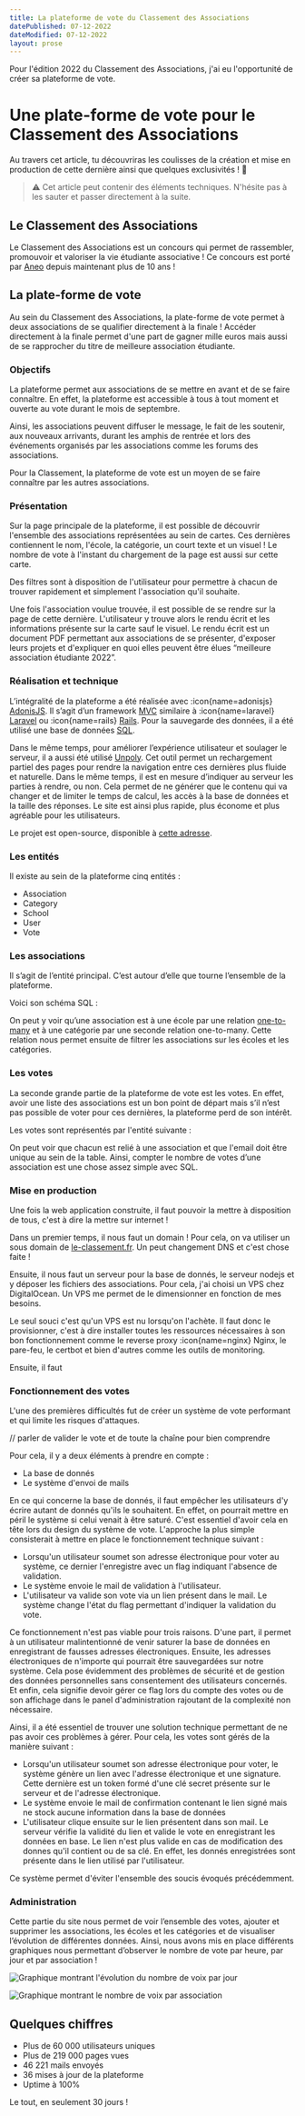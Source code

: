 ```yaml
---
title: La plateforme de vote du Classement des Associations
datePublished: 07-12-2022
dateModified: 07-12-2022
layout: prose
---
```


Pour l'édition 2022 du Classement des Associations, j'ai eu l'opportunité de créer sa plateforme de vote.

<!-- more -->

# Une plate-forme de vote pour le Classement des Associations

Au travers cet article, tu découvriras les coulisses de la création et mise en production de cette dernière ainsi que quelques exclusivités ! 👀 

> ⚠ Cet article peut contenir des éléments techniques. N'hésite pas à les sauter et passer directement à la suite.
> 

## Le Classement des Associations

Le Classement des Associations est un concours qui permet de rassembler, promouvoir et valoriser la vie étudiante associative ! Ce concours est porté par [Aneo](https://aneo.fr) depuis maintenant plus de 10 ans !

## La plate-forme de vote

Au sein du Classement des Associations, la plate-forme de vote permet à deux associations de se qualifier directement à la finale ! Accéder directement à la finale permet d'une part de gagner mille euros mais aussi de se rapprocher du titre de meilleure association étudiante.

### Objectifs

La plateforme permet aux associations de se mettre en avant et de se faire connaître. En effet, la plateforme est accessible à tous à tout moment et ouverte au vote durant le mois de septembre.

Ainsi, les associations peuvent diffuser le message, le fait de les soutenir, aux nouveaux arrivants, durant les amphis de rentrée et lors des événements organisés par les associations comme les forums des associations.

Pour la Classement, la plateforme de vote est un moyen de se faire connaître par les autres associations.

### Présentation

Sur la page principale de la plateforme, il est possible de découvrir l'ensemble des associations représentées au sein de cartes. Ces dernières contiennent le nom, l'école, la catégorie, un court texte et un visuel ! Le nombre de vote à l'instant du chargement de la page est aussi sur cette carte. 

<!-- mettre des images -->

Des filtres sont à disposition de l'utilisateur pour permettre à chacun de trouver rapidement et simplement l'association qu'il souhaite.

<!-- images des filtres -->

Une fois l'association voulue trouvée, il est possible de se rendre sur la page de cette dernière. L'utilisateur y trouve alors le rendu écrit et les informations présente sur la carte sauf le visuel. Le rendu écrit est un document PDF permettant aux associations de se présenter, d'exposer leurs projets et d'expliquer en quoi elles peuvent être élues “meilleure association étudiante 2022”.

### Réalisation et technique

L’intégralité de la plateforme a été réalisée avec :icon{name=adonisjs} [AdonisJS](https://adonisjs.com/). Il s’agit d’un framework [MVC](https://en.wikipedia.org/wiki/Model%E2%80%93view%E2%80%93controller) similaire à :icon{name=laravel} [Laravel](https://laravel.com/) ou :icon{name=rails} [Rails](https://rubyonrails.org/). Pour la sauvegarde des données, il a été utilisé une base de données [SQL](https://fr.wikipedia.org/wiki/Structured_Query_Language).

Dans le même temps, pour améliorer l’expérience utilisateur et soulager le serveur, il a aussi été utilisé [Unpoly](https://unpoly.com/). Cet outil permet un rechargement partiel des pages pour rendre la navigation entre ces dernières plus fluide et naturelle. Dans le même temps, il est en mesure d’indiquer au serveur les parties à rendre, ou non. Cela permet de ne générer que le contenu qui va changer et de limiter le temps de calcul, les accès à la base de données et la taille des réponses. Le site est ainsi plus rapide, plus économe et plus agréable pour les utilisateurs.

Le projet est open-source, disponible à [cette adresse](https://github.com/Barbapapazes/vote.le-classement.fr).

### Les entités

Il existe au sein de la plateforme cinq entités :

- Association
- Category
- School
- User
- Vote

### Les associations

Il s’agit de l’entité principal. C’est autour d’elle que tourne l’ensemble de la plateforme.

Voici son schéma SQL :

<!-- mettre une image -->

On peut y voir qu’une association est à une école par une relation [one-to-many](https://en.wikipedia.org/wiki/One-to-many_(data_model)) et à une catégorie par une seconde relation one-to-many. Cette relation nous permet ensuite de filtrer les associations sur les écoles et les catégories.

### Les votes

La seconde grande partie de la plateforme de vote est les votes. En effet, avoir une liste des associations est un bon point de départ mais s’il n’est pas possible de voter pour ces dernières, la plateforme perd de son intérêt.

Les votes sont représentés par l'entité suivante :

<!-- mettre une image -->

On peut voir que chacun est relié à une association et que l'email doit être unique au sein de la table. Ainsi, compter le nombre de votes d’une association est une chose assez simple avec SQL.

### Mise en production

Une fois la web application construite, il faut pouvoir la mettre à disposition de tous, c'est à dire la mettre sur internet !

Dans un premier temps, il nous faut un domain ! Pour cela, on va utiliser un sous domain de [le-classement.fr](http://le-classement.fr). Un peut changement DNS et c'est chose faite ! 

Ensuite, il nous faut un serveur pour la base de donnés, le serveur nodejs et y déposer les fichiers des associations. Pour cela, j'ai choisi un VPS chez DigitalOcean. Un VPS me permet de le dimensionner en fonction de mes besoins.

Le seul souci c'est qu'un VPS est nu lorsqu'on l'achète. Il faut donc le provisionner, c'est à dire installer toutes les ressources nécessaires à son bon fonctionnement comme le reverse proxy :icon{name=nginx} Nginx, le pare-feu, le certbot et bien d'autres comme les outils de monitoring.

Ensuite, il faut 

<!-- il faut écrire la suite -->

### Fonctionnement des votes

L'une des premières difficultés fut de créer un système de vote performant et qui limite les risques d'attaques.

// parler de valider le vote et de toute la chaîne pour bien comprendre 

Pour cela, il y a deux éléments à prendre en compte :

- La base de donnés
- Le système d'envoi de mails

En ce qui concerne la base de donnés, il faut empêcher les utilisateurs d'y écrire autant de donnés qu'ils le souhaitent. En effet, on pourrait mettre en péril le système si celui venait à être saturé. C'est essentiel d'avoir cela en tête lors du design du système de vote. L'approche la plus simple consisterait à mettre en place le fonctionnement technique suivant :

- Lorsqu'un utilisateur soumet son adresse électronique pour voter au système, ce dernier l'enregistre avec un flag indiquant l'absence de validation.
- Le système envoie le mail de validation à l'utilisateur.
- L'utilisateur va valide son vote via un lien présent dans le mail. Le système change l'état du flag permettant d'indiquer la validation du vote.

Ce fonctionnement n'est pas viable pour trois raisons. D'une part, il permet à un utilisateur malintentionné de venir saturer la base de données en enregistrant de fausses adresses électroniques. Ensuite, les adresses électroniques de n'importe qui pourrait être sauvegardées sur notre système. Cela pose évidemment des problèmes de sécurité et de gestion des données personnelles sans consentement des utilisateurs concernés. Et enfin, cela signifie devoir gérer ce flag lors du compte des votes ou de son affichage dans le panel d'administration rajoutant de la complexité non nécessaire.

Ainsi, il a été essentiel de trouver une solution technique permettant de ne pas avoir ces problèmes à gérer. Pour cela, les votes sont gérés de la manière suivant :

- Lorsqu'un utilisateur soumet son adresse électronique pour voter, le système génère un lien avec l'adresse électronique et une signature. Cette dernière est un token formé d'une clé secret présente sur le serveur et de l'adresse électronique.
- Le système envoie le mail de confirmation contenant le lien signé mais ne stock aucune information dans la base de données
- L'utilisateur clique ensuite sur le lien présentent dans son mail. Le serveur vérifie la validité du lien et valide le vote en enregistrant les données en base. Le lien n'est plus valide en cas de modification des donnes qu'il contient ou de sa clé. En effet, les donnés enregistrées sont présente dans le lien utilisé par l'utilisateur.

Ce système permet d'éviter l'ensemble des soucis évoqués précédemment. 

### Administration

Cette partie du site nous permet de voir l’ensemble des votes, ajouter et supprimer les associations, les écoles et les catégories et de visualiser l’évolution de différentes données. Ainsi, nous avons mis en place différents graphiques nous permettant d’observer le nombre de vote par heure, par jour et par association !

![Graphique montrant l'évolution du nombre de voix par jour](/images/articles/plateforme-vote-classement-des-associations/vote-per-day.png)

![Graphique montrant le nombre de voix par association](/images/articles/plateforme-vote-classement-des-associations/top-10-associations.png)


## Quelques chiffres

- Plus de 60 000 utilisateurs uniques
- Plus de 219 000 pages vues
- 46 221 mails envoyés
- 36 mises à jour de la plateforme
- Uptime à 100%

Le tout, en seulement 30 jours !